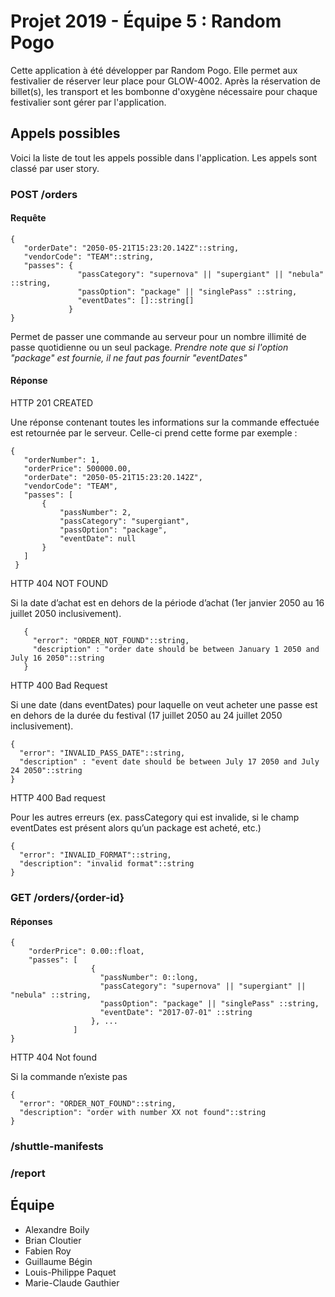 # Projet 2019 - Équipe 5 : Random Pogo

Cette application à été développer par Random Pogo. Elle permet aux festivalier de réserver leur place pour GLOW-4002. Après la réservation de billet(s), les transport et les bombonne d'oxygène nécessaire pour chaque festivalier sont gérer par l'application.

## Appels possibles

Voici la liste de tout les appels possible dans l'application. Les appels sont classé par user story.
 
### POST /orders

#### Requête

```
{
   "orderDate": "2050-05-21T15:23:20.142Z"::string,
   "vendorCode": "TEAM"::string,
   "passes": {
               "passCategory": "supernova" || "supergiant" || "nebula" ::string,
               "passOption": "package" || "singlePass" ::string,
               "eventDates": []::string[] 
             }
}
```
Permet de passer une commande au serveur pour un nombre illimité de passe quotidienne ou un seul package.
*Prendre note que si l'option "package" est fournie, il ne faut pas fournir "eventDates"*

#### Réponse

HTTP 201 CREATED

Une réponse contenant toutes les informations sur la commande effectuée est retournée par le serveur. Celle-ci prend cette forme par exemple :

```
{
   "orderNumber": 1,
   "orderPrice": 500000.00,
   "orderDate": "2050-05-21T15:23:20.142Z",
   "vendorCode": "TEAM",
   "passes": [
       {
           "passNumber": 2,
           "passCategory": "supergiant",
           "passOption": "package",
           "eventDate": null
       }
   ]
 }
```

HTTP 404 NOT FOUND

Si la date d’achat est en dehors de la période d’achat (1er janvier 2050 au 16 juillet 2050 inclusivement).
```
   {
     "error": "ORDER_NOT_FOUND"::string,
     "description" : "order date should be between January 1 2050 and July 16 2050"::string
   } 
```

HTTP 400 Bad Request

Si une date (dans eventDates) pour laquelle on veut acheter une passe est en dehors de la durée du festival (17 juillet 2050 au 24 juillet 2050 inclusivement).

   ```
   {
     "error": "INVALID_PASS_DATE"::string,
     "description" : "event date should be between July 17 2050 and July 24 2050"::string
   }  
```
HTTP 400 Bad request

Pour les autres erreurs (ex. passCategory qui est invalide, si le champ eventDates est présent alors qu’un package est acheté, etc.)
```
{
  "error": "INVALID_FORMAT"::string,
  "description": "invalid format"::string
} 
```
### GET /orders/{order-id}

#### Réponses
```
{
    "orderPrice": 0.00::float,
    "passes": [
                  {
                    "passNumber": 0::long,
                    "passCategory": "supernova" || "supergiant" || "nebula" ::string,
                    "passOption": "package" || "singlePass" ::string,
                    "eventDate": "2017-07-01" ::string
                  }, ...
              ]
}
```

HTTP 404 Not found

Si la commande n’existe pas
```
{
  "error": "ORDER_NOT_FOUND"::string,
  "description": "order with number XX not found"::string
} 
```

### /shuttle-manifests


### /report


## Équipe

- Alexandre Boily
- Brian Cloutier
- Fabien Roy
- Guillaume Bégin
- Louis-Philippe Paquet
- Marie-Claude Gauthier
